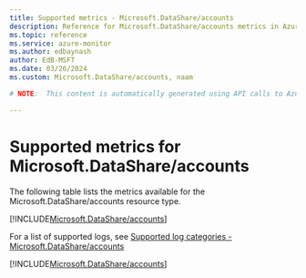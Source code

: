 ```yaml
---
title: Supported metrics - Microsoft.DataShare/accounts
description: Reference for Microsoft.DataShare/accounts metrics in Azure Monitor.
ms.topic: reference
ms.service: azure-monitor
ms.author: edbaynash
author: EdB-MSFT
ms.date: 03/26/2024
ms.custom: Microsoft.DataShare/accounts, naam

# NOTE:  This content is automatically generated using API calls to Azure. Any edits made on these files will be overwritten in the next run of the script. 

---
```


  
# Supported metrics for Microsoft.DataShare/accounts
  
The following table lists the metrics available for the Microsoft.DataShare/accounts resource type.  
  
  
[!INCLUDE[Microsoft.DataShare/accounts](./includes/metrics-headings-include.md)]  
  
  
  
For a list of supported logs, see [Supported log categories - Microsoft.DataShare/accounts](../supported-logs/microsoft-datashare-accounts-logs.md)  
  
 

[!INCLUDE[Microsoft.DataShare/accounts](./includes/microsoft-datashare-accounts-metrics-include.md)]
